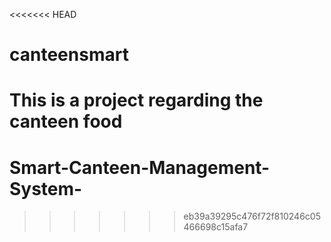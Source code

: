 <<<<<<< HEAD
# canteensmart
This is a project regarding the canteen food 
=======
# Smart-Canteen-Management-System-
>>>>>>> eb39a39295c476f72f810246c05466698c15afa7

